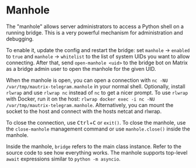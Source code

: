 # Manhole
The "manhole" allows server administrators to access a Python shell on a
running bridge. This is a very powerful mechanism for administration and
debugging.

To enable it, update the config and restart the bridge: set `manhole` ->
`enabled` to `true` and `manhole` -> `whitelist` to the list of system UIDs you
want to allow connecting. After that, send `open-manhole <uid>` to the bridge
bot on Matrix as a bridge admin user to open the manhole for the given UID.

When the manhole is open, you can open a connection with `nc -NU
/var/tmp/mautrix-telegram.manhole` in your normal shell. Optionally, install
`rlwrap` and use `rlwrap nc` instead of `nc` to get a nicer prompt. To use
`rlwrap` with Docker, run it on the host: `rlwrap docker exec -i nc -NU
/var/tmp/mautrix-telegram.manhole`. Alternatively, you can mount the socket to
the host and connect with the hosts netcat and rlwrap.

To close the connection, use <kbd>Ctrl</kbd>+<kbd>C</kbd> or `exit()`. To close
the manhole, use the `close-manhole` management command or use `manhole.close()`
inside the manhole.

Inside the manhole, `bridge` refers to the main class instance. Refer to the 
source code to see how everything works. The manhole supports top-level `await`
expressions similar to `python -m asyncio`.
